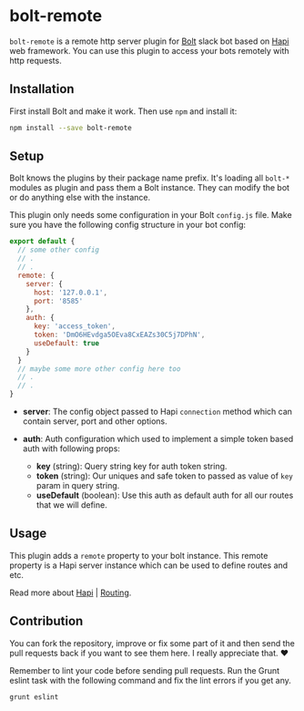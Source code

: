 # bolt-remote

`bolt-remote` is a remote http server plugin for [Bolt](https://github.com/slack-bolt/bolt) slack bot based on [Hapi](http://hapijs.com/) web framework. You can use this plugin to access your bots remotely with http requests.


## Installation

First install Bolt and make it work. Then use `npm` and install it:

```bash
npm install --save bolt-remote
```

## Setup

Bolt knows the plugins by their package name prefix. It's loading all `bolt-*` modules as plugin and pass them a Bolt instance. They can modify the bot or do anything else with the instance.

This plugin only needs some configuration in your Bolt `config.js` file. Make sure you have the following config structure in your bot config:

```js
export default {
  // some other config
  // .
  // .
  remote: {
    server: {
      host: '127.0.0.1',
      port: '8585'
    },
    auth: {
      key: 'access_token',
      token: 'DmO6HEvdga5OEva8CxEAZs30C5j7DPhN',
      useDefault: true
    }
  }
  // maybe some more other config here too
  // .
  // .
}
```

* **server**: The config object passed to Hapi `connection` method which can contain server, port and other options.

* **auth**: Auth configuration which used to implement a simple token based auth with following props:
  * **key** (string): Query string key for auth token string.
  * **token** (string): Our uniques and safe token to passed as value of `key` param in query string.
  * **useDefault** (boolean): Use this auth as default auth for all our routes that we will define.


## Usage

This plugin adds a `remote` property to your bolt instance. This remote property is a Hapi server instance which can be used to define routes and etc.

Read more about [Hapi](http://hapijs.com/tutorials) | [Routing](http://hapijs.com/tutorials/routing).


## Contribution

You can fork the repository, improve or fix some part of it and then send the pull requests back if you want to see them here. I really appreciate that. :heart:

Remember to lint your code before sending pull requests. Run the Grunt eslint task with the following command and fix the lint errors if you get any.

```bash
grunt eslint
```
